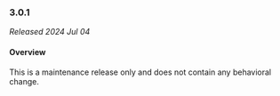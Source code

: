 ### 3.0.1

_Released 2024 Jul 04_

#### Overview

This is a maintenance release only and does not contain any behavioral change.